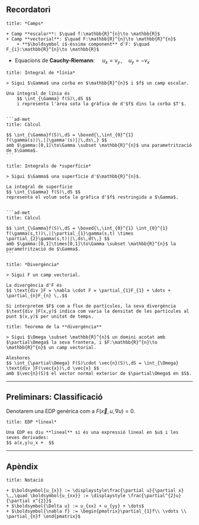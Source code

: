 
## Recordatori

```ad-def
title: *Camps*

+ Camp **escalar**: $\quad f:\mathbb{R}^{n}\to \mathbb{R}$
+ Camp **vectorial**: $\quad F:\mathbb{R}^{n}\to \mathbb{R}^{n}$
	+ **$\boldsymbol i$-èssima component** d'F: $\quad F_{i}:\mathbb{R}^{n}\to \mathbb{R}$
```

+ Equacions de **Cauchy-Riemann**: $\quad u_{x}=v_{y}\,, \quad u_{y}=-v_{x}$


````ad-def
title: Integral de *línia*

> Sigui $\Gamma$ una corba en $\mathbb{R}^{n}$ i $f$ un camp escalar.

Una integral de línia és
	$$ \int_{\Gamma} f(S)\,dS $$
	i representa l'àrea sota la gràfica de d'$f$ dins la corba $T'$.


```ad-met
title: Càlcul

$$ \int_{\Gamma}f(S)\,dS = \boxed{\,\int_{0}^{1} f(\gamma(s))\,||\gamma'(s)||\,ds\,} $$
amb $\gamma:[0,1]\to\Gamma \subset \mathbb{R}^{n}$ una parametrització de $\Gamma$.
```
````


````ad-def
title: Integrals de *superfície*

> Sigui $\Gamma$ una superfície d'$\mathbb{R}^{n}$.

La integral de superfície
$$ \int_{\Gamma} f(S)\,dS $$
representa el volum sota la gràfica d'$f$ restringida a $\Gamma$.


```ad-met
title: Càlcul

$$ \int_{\Gamma}f(S)\,dS = \boxed{\,\int_{0}^{1} \int_{0}^{1} f(\gamma(s,t))\,||\partial_{1}\gamma(s,t) \times \partial_{2}\gamma(s,t)||\,ds\,dt\,} $$
amb $\gamma:[0,1]\times[0,1]\to\Gamma \subset \mathbb{R}^{n}$ la parametrització de $\Gamma$.
```
````


````ad-def
title: *Divergència*

> Sigui F un camp vectorial.

La divergència d'F és
$$ \text{div }F = \nabla \cdot F = \partial_{1}F_{1} + \dots + \partial_{n}F_{n} \,.$$

Si interpretem $F$ com a flux de partícules, la seva divergència $\text{div }F(x,y)$ indica com varia la densitat de les partícules al punt $(x,y)$ per unitat de temps.
````

```ad-teor
title: Teorema de la **divergència**

> Sigui $\Omega \subset \mathbb{R}^{n}$ un domini acotat amb $\partial\Omega$ la seva frontera, i $F:\mathbb{R}^{n}\to \mathbb{R}^{n}$ un camp vectorial.

Aleshores
$$ \int_{\partial\Omega} F(S)\cdot \vec{n}(S)\,dS = \int_{\Omega} \text{div }F(\vec{x})\,d \vec{x} $$
amb $\vec{n}(S)$ el vector normal exterior de $\partial\Omega$ en $S$.
```


---
## Preliminars: **Classificació**

Denotarem una EDP genèrica com a $F(\vec{x},u,\nabla u)=0$.

```ad-def
title: EDP *lineal*

Una EDP es diu **lineal** si és una expressió lineal en $u$ i les seves derivades:
$$ a(x,y)u_x +  $$
```


---
## **Apèndix**

```ad-not
title: Notació

+ $\boldsymbol{u_{x}} := \displaystyle\frac{\partial u}{\partial x} \,,\quad \boldsymbol{u_{xx}} := \displaystyle \frac{\partial^{2}u}{\partial x^{2}}$
+ $\boldsymbol{\Delta u} := u_{xx} + u_{yy} + \dots$
+ $\boldsymbol{\nabla f} := \begin{pmatrix}\partial_{1}f\\ \vdots \\ \partial_{n}f \end{pmatrix}$
```